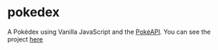 # pokedex

A Pokédex using Vanilla JavaScript and the [PokéAPI](https://pokeapi.co/). You can see the project [here](https://sahilchouksey.github.io/pokedex)
